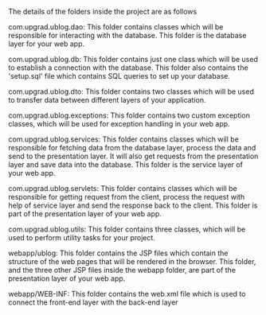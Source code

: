 The details of the folders inside the project are as follows

com.upgrad.ublog.dao: This folder contains classes which will be responsible for interacting with the database. This folder is the database layer for your web app.

com.upgrad.ublog.db: This folder contains just one class which will be used to establish a connection with the database. This folder also contains the 'setup.sql' file which contains SQL queries to set up your database.

com.upgrad.ublog.dto: This folder contains two classes which will be used to transfer data between different layers of your application.

com.upgrad.ublog.exceptions: This folder contains two custom exception classes, which will be used for exception handling in your web app.

com.upgrad.ublog.services: This folder contains classes which will be responsible for fetching data from the database layer, process the data and send to the presentation layer. It will also get requests from the presentation layer and save data into the database. This folder is the service layer of your web app.

com.upgrad.ublog.servlets: This folder contains classes which will be responsible for getting request from the client, process the request with help of service layer and send the response back to the client. This folder is part of the presentation layer of your web app.

com.upgrad.ublog.utils: This folder contains three classes, which will be used to perform utility tasks for your project.

webapp/ublog: This folder contains the JSP files which contain the structure of the web pages that will be rendered in the browser. This folder, and the three other JSP files inside the webapp folder, are part of the presentation layer of your web app.

webapp/WEB-INF: This folder contains the web.xml file which is used to connect the front-end layer with the back-end layer